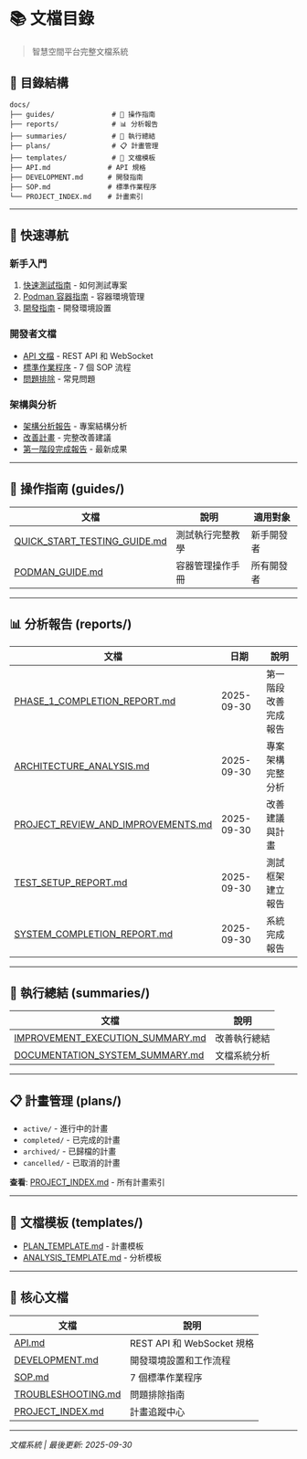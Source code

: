 # 📚 文檔目錄

> 智慧空間平台完整文檔系統

## 📂 目錄結構

```
docs/
├── guides/              # 📖 操作指南
├── reports/             # 📊 分析報告
├── summaries/           # 📝 執行總結
├── plans/               # 📋 計畫管理
├── templates/           # 📄 文檔模板
├── API.md              # API 規格
├── DEVELOPMENT.md      # 開發指南
├── SOP.md              # 標準作業程序
└── PROJECT_INDEX.md    # 計畫索引
```

---

## 🚀 快速導航

### 新手入門
1. [快速測試指南](guides/QUICK_START_TESTING_GUIDE.md) - 如何測試專案
2. [Podman 容器指南](guides/PODMAN_GUIDE.md) - 容器環境管理
3. [開發指南](DEVELOPMENT.md) - 開發環境設置

### 開發者文檔
- [API 文檔](API.md) - REST API 和 WebSocket
- [標準作業程序](SOP.md) - 7 個 SOP 流程
- [問題排除](TROUBLESHOOTING.md) - 常見問題

### 架構與分析
- [架構分析報告](reports/ARCHITECTURE_ANALYSIS.md) - 專案結構分析
- [改善計畫](reports/PROJECT_REVIEW_AND_IMPROVEMENTS.md) - 完整改善建議
- [第一階段完成報告](reports/PHASE_1_COMPLETION_REPORT.md) - 最新成果

---

## 📖 操作指南 (guides/)

| 文檔 | 說明 | 適用對象 |
|-----|------|---------|
| [QUICK_START_TESTING_GUIDE.md](guides/QUICK_START_TESTING_GUIDE.md) | 測試執行完整教學 | 新手開發者 |
| [PODMAN_GUIDE.md](guides/PODMAN_GUIDE.md) | 容器管理操作手冊 | 所有開發者 |

---

## 📊 分析報告 (reports/)

| 文檔 | 日期 | 說明 |
|-----|------|------|
| [PHASE_1_COMPLETION_REPORT.md](reports/PHASE_1_COMPLETION_REPORT.md) | 2025-09-30 | 第一階段改善完成報告 |
| [ARCHITECTURE_ANALYSIS.md](reports/ARCHITECTURE_ANALYSIS.md) | 2025-09-30 | 專案架構完整分析 |
| [PROJECT_REVIEW_AND_IMPROVEMENTS.md](reports/PROJECT_REVIEW_AND_IMPROVEMENTS.md) | 2025-09-30 | 改善建議與計畫 |
| [TEST_SETUP_REPORT.md](reports/TEST_SETUP_REPORT.md) | 2025-09-30 | 測試框架建立報告 |
| [SYSTEM_COMPLETION_REPORT.md](reports/SYSTEM_COMPLETION_REPORT.md) | 2025-09-30 | 系統完成報告 |

---

## 📝 執行總結 (summaries/)

| 文檔 | 說明 |
|-----|------|
| [IMPROVEMENT_EXECUTION_SUMMARY.md](summaries/IMPROVEMENT_EXECUTION_SUMMARY.md) | 改善執行總結 |
| [DOCUMENTATION_SYSTEM_SUMMARY.md](summaries/DOCUMENTATION_SYSTEM_SUMMARY.md) | 文檔系統分析 |

---

## 📋 計畫管理 (plans/)

- `active/` - 進行中的計畫
- `completed/` - 已完成的計畫
- `archived/` - 已歸檔的計畫
- `cancelled/` - 已取消的計畫

**查看**: [PROJECT_INDEX.md](PROJECT_INDEX.md) - 所有計畫索引

---

## 📄 文檔模板 (templates/)

- [PLAN_TEMPLATE.md](templates/PLAN_TEMPLATE.md) - 計畫模板
- [ANALYSIS_TEMPLATE.md](templates/ANALYSIS_TEMPLATE.md) - 分析模板

---

## 🔧 核心文檔

| 文檔 | 說明 |
|-----|------|
| [API.md](API.md) | REST API 和 WebSocket 規格 |
| [DEVELOPMENT.md](DEVELOPMENT.md) | 開發環境設置和工作流程 |
| [SOP.md](SOP.md) | 7 個標準作業程序 |
| [TROUBLESHOOTING.md](TROUBLESHOOTING.md) | 問題排除指南 |
| [PROJECT_INDEX.md](PROJECT_INDEX.md) | 計畫追蹤中心 |

---

*文檔系統 | 最後更新: 2025-09-30*